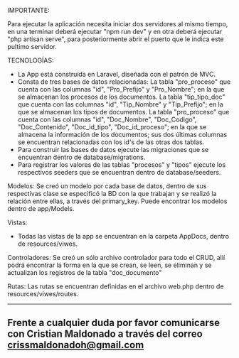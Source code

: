 IMPORTANTE:

Para ejecutar la aplicación necesita iniciar dos servidores al mismo tiempo, en una terminar deberá ejecutar "npm run dev" y en otra deberá ejecutar "php artisan serve", para posteriormente abrir el puerto que le indica este pultimo servidor.

TECNOLOGÍAS:
- La App está construida en Laravel, diseñada con el patrón de MVC.
- Consta de tres bases de datos relacionadas:
        La tabla "pro_proceso" que cuenta con las columnas "id", "Pro_Prefijo" y "Pro_Nombre"; en la que se almacenan los procesos de los documentos.
        La tabla "tip_tipo_doc" que cuenta con las columnas "id", "Tip_Nombre" y "Tip_Prefijo"; en la que se almacenan los tipos de documentos.
        La tabla "pro_proceso" que cuenta con las columnas "id", "Doc_Nombre", "Doc_Codigo", "Doc_Contenido", "Doc_id_tipo", "Doc_id_proceso"; en la que se almacena la información de los documentos; sus dos últimas columnas se encuentran relacionadas con los id's de las otras dos tablas.
- Para construir las bases de datos ejecute las migraciones que se encuentran dentro de database/migrations.
- Para registrar los valores de las tablas "procesos" y "tipos" ejecute los respectivos seeders que se encuentran dentro de database/seeders.

Modelos:
Se creó un modelo por cada base de datos, dentro de sus respectivas clase se especificó la BD con la que trabajan y se realizó la relación entre ellas, a través del primary_key.
Puede encontrar los modelos dentro de app/Models.

Vistas:
- Todas las vistas de la app se encuentran en la carpeta AppDocs, dentro de resources/viwes.

Controladores:
Se creó un sólo archivo controlador para todo el CRUD, allí podrá encontrar la forma en la que se crean, se leen, se eliminan y se actualizan los registros de la tabla "doc_documento"

Rutas:
Las rutas se encuentran definidas en el archivo web.php dentro de resources/viwes/routes.


--------
Frente a cualquier duda por favor comunicarse con Cristian Maldonado a través del correo crissmaldonadoh@gmail.com
--------
